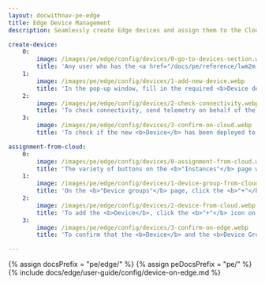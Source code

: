 ```yaml
---
layout: docwithnav-pe-edge
title: Edge Device Management
description: Seamlessly create Edge devices and assign them to the Cloud

create-device:
    0:
        image: /images/pe/edge/config/devices/0-go-to-devices-section.webp
        title: 'Any user who has the <a href="/docs/pe/reference/lwm2m-api/#write-operation" target="_blank">"Write" operation</a> permission for <b>Devices</b> is able to create <b>Device entities</b> on the <b>Edge instance</b>. Go to the <b>Entities > Devices</b> section and click the <b>"Add new device"</b> button.'
    1:
        image: /images/pe/edge/config/devices/1-add-new-device.webp
        title: 'In the pop-up window, fill in the required <b>Device details</b> fields, such as <b>"Name"</b> and <b>"Device profile"</b>. Confirm the action by clicking the <b>"Add"</b> button.'
    2:
        image: /images/pe/edge/config/devices/2-check-connectivity.webp
        title: 'To check connectivity, send telemetry on behalf of the <b>Device</b> using shell by following the on-screen instructions.'
    3:
        image: /images/pe/edge/config/devices/3-confirm-on-cloud.webp
        title: 'To check if the new <b>Device</b> has been deployed to the <b>Cloud (Server)</b>, log in to your <b>Cloud (Server)</b> and navigate to the <b>Entities > Devices</b> section.<br>For the <b>ThingsBoard Edge Professional Edition</b>:<ul><li>A new <b>Device entity group</b> will be created with the <b>"[Edge] {NAME_OF_EDGE} All"</b> template name;</li><li>A newly created <b>Device</b> will be assigned to the <b>Cloud (Server)</b> automatically and added to group above;</li><li>This newly created <b>Group</b> will be assigned to the <b>Edge</b> automatically.</li></ul>'

assignment-from-cloud:
    0:
        image: /images/pe/edge/config/devices/0-assignment-from-cloud.webp
        title: 'The variety of buttons on the <b>"Instances"</b> page will help you to manage different <a href="/docs/pe/user-guide/groups/" target="_blank">entity groups</a> and <a href="/docs/user-guide/entities-and-relations/" target="_blank">entities</a>, and assign them accordingly to the <b>Edge instance</b>. To assign a <b>Device Group</b>, click the <b>"Manage edge device groups"</b> button.'
    1:
        image: /images/pe/edge/config/devices/1-device-group-from-cloud.webp
        title: 'On the <b>"Device groups"</b> page, click the <b>"+"</b> icon and then select the <b>Device group</b> from the drop-down list in the pop-up window. Confirm the action by clicking the <b>"Assign"</b> button.'
    2:
        image: /images/pe/edge/config/devices/2-device-from-cloud.webp
        title: 'To add the <b>Device</b>, click the <b>"+"</b> icon on the selected group page, and fill in the required <b>Device details</b> fields, such as <b>"Name"</b> and <b>"Device profile"</b>, in the pop-up window. Confirm the action by clicking the <b>"Add"</b> button.'
    3:
        image: /images/pe/edge/config/devices/3-confirm-on-edge.webp
        title: 'To confirm that the <b>Device</b> and the <b>Device Group</b> have been assigned to the <b>Edge instance</b>, log in to your <b>Edge instance</b> and go to the  <b>Entities > Devices</b> section.'

---
```


{% assign docsPrefix = "pe/edge/" %}
{% assign peDocsPrefix = "pe/" %}
{% include docs/edge/user-guide/config/device-on-edge.md %}
